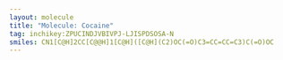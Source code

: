 ```yaml
---
layout: molecule
title: "Molecule: Cocaine"
tag: inchikey:ZPUCINDJVBIVPJ-LJISPDSOSA-N
smiles: CN1[C@H]2CC[C@@H]1[C@H]([C@H](C2)OC(=O)C3=CC=CC=C3)C(=O)OC
---
```

